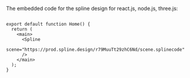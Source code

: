 The embedded code for the spline design for react.js, node.js, three.js:

```import Spline from '@splinetool/react-spline/next';

export default function Home() {
  return (
    <main>
      <Spline
        scene="https://prod.spline.design/r79MuuTt29zhC6Nd/scene.splinecode" 
      />
    </main>
  );
}
```
